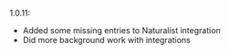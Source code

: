 1.0.11:
- Added some missing entries to Naturalist integration
- Did more background work with integrations